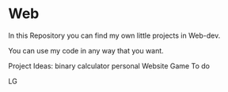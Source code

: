 # Web
In this Repository you can find my own little projects in Web-dev.

You can use my code in any way that you want.

Project Ideas:
binary calculator
personal Website
Game
To do

LG

